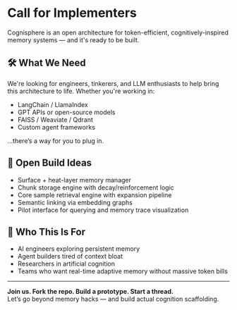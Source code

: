 # Call for Implementers

Cognisphere is an open architecture for token-efficient, cognitively-inspired memory systems — and it's ready to be built.

## 🛠️ What We Need

We're looking for engineers, tinkerers, and LLM enthusiasts to help bring this architecture to life. Whether you're working in:

- LangChain / LlamaIndex
- GPT APIs or open-source models
- FAISS / Weaviate / Qdrant
- Custom agent frameworks

...there’s a way for you to plug in.

## 🔧 Open Build Ideas

- Surface + heat-layer memory manager
- Chunk storage engine with decay/reinforcement logic
- Core sample retrieval engine with expansion pipeline
- Semantic linking via embedding graphs
- Pilot interface for querying and memory trace visualization

## 👥 Who This Is For

- AI engineers exploring persistent memory
- Agent builders tired of context bloat
- Researchers in artificial cognition
- Teams who want real-time adaptive memory without massive token bills

---

**Join us. Fork the repo. Build a prototype. Start a thread.**  
Let’s go beyond memory hacks — and build actual cognition scaffolding.

